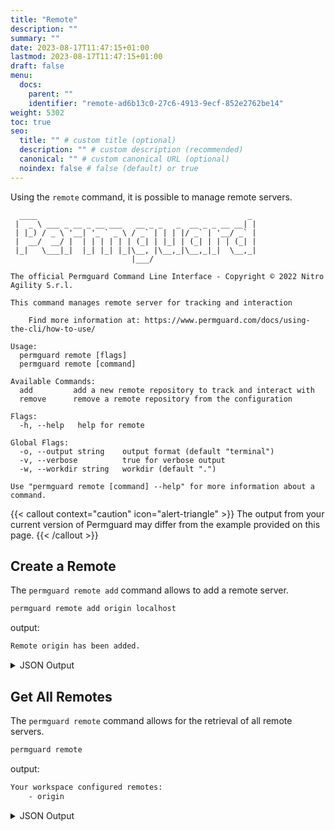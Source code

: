 ```yaml
---
title: "Remote"
description: ""
summary: ""
date: 2023-08-17T11:47:15+01:00
lastmod: 2023-08-17T11:47:15+01:00
draft: false
menu:
  docs:
    parent: ""
    identifier: "remote-ad6b13c0-27c6-4913-9ecf-852e2762be14"
weight: 5302
toc: true
seo:
  title: "" # custom title (optional)
  description: "" # custom description (recommended)
  canonical: "" # custom canonical URL (optional)
  noindex: false # false (default) or true
---
```

Using the `remote` command, it is possible to manage remote servers.

```text
  ____                                               _
 |  _ \ ___ _ __ _ __ ___   __ _ _   _  __ _ _ __ __| |
 | |_) / _ \ '__| '_ ` _ \ / _` | | | |/ _` | '__/ _` |
 |  __/  __/ |  | | | | | | (_| | |_| | (_| | | | (_| |
 |_|   \___|_|  |_| |_| |_|\__, |\__,_|\__,_|_|  \__,_|
                           |___/

The official Permguard Command Line Interface - Copyright © 2022 Nitro Agility S.r.l.

This command manages remote server for tracking and interaction

	Find more information at: https://www.permguard.com/docs/using-the-cli/how-to-use/

Usage:
  permguard remote [flags]
  permguard remote [command]

Available Commands:
  add         add a new remote repository to track and interact with
  remove      remove a remote repository from the configuration

Flags:
  -h, --help   help for remote

Global Flags:
  -o, --output string    output format (default "terminal")
  -v, --verbose          true for verbose output
  -w, --workdir string   workdir (default ".")

Use "permguard remote [command] --help" for more information about a command.
```

{{< callout context="caution" icon="alert-triangle" >}}
The output from your current version of Permguard may differ from the example provided on this page.
{{< /callout >}}

## Create a Remote

The `permguard remote add` command allows to add a remote server.

```bash
permguard remote add origin localhost
```

output:

```bash
Remote origin has been added.
```

<details>
  <summary>
    JSON Output
  </summary>

```bash
permguard remote add origin localhost --output json
```

output:

```bash
{
  "remotes": [
    {
      "aap": 9091,
      "pap": 9092,
      "remote": "origin4",
      "server": "localhost"
    }
  ]
}}
```

</details>

## Get All Remotes

The `permguard remote` command allows for the retrieval of all remote servers.

```bash
permguard remote
```

output:

```bash
Your workspace configured remotes:
	- origin
```

<details>
  <summary>
    JSON Output
  </summary>

```bash
permguard remote --output json
```

output:

```bash
{
  "remotes": [
    {
      "aap": 9091,
      "pap": 9092,
      "remote": "origin",
      "server": "localhost"
    }
  ]
}
```

</details>
